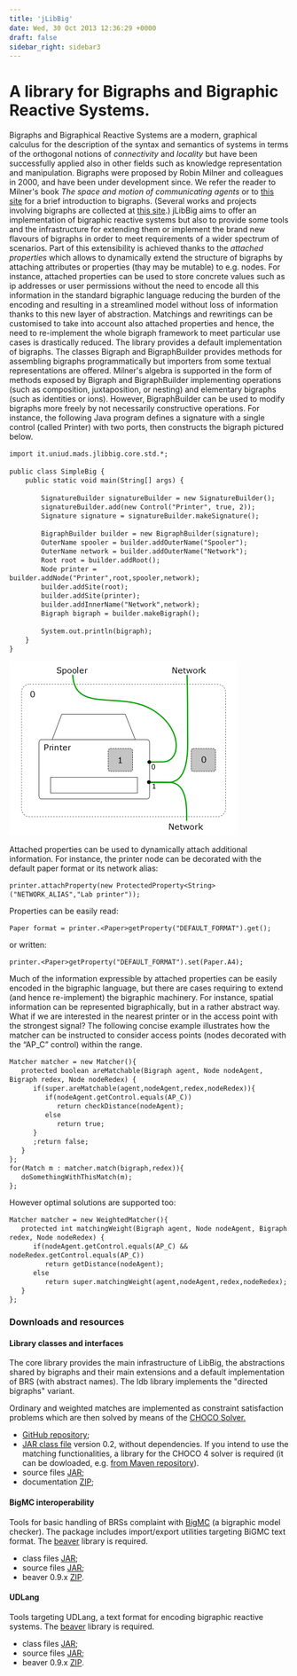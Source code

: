```yaml
---
title: 'jLibBig'
date: Wed, 30 Oct 2013 12:36:29 +0000
draft: false
sidebar_right: sidebar3
---
```


A library for Bigraphs and Bigraphic Reactive Systems.
======================================================

Bigraphs and Bigraphical Reactive Systems are a modern, graphical calculus for the description of the syntax and semantics of systems in terms of the orthogonal notions of _connectivity_ and _locality_ but have been successfully applied also in other fields such as knowledge representation and manipulation. Bigraphs were proposed by Robin Milner and colleagues in 2000, and have been under development since. We refer the reader to Milner's book _The space and motion_ _of communicating agents_ or to [this site](http://www.itu.dk/research/pls/wiki/index.php/A_Brief_Introduction_To_Bigraphs) for a brief introduction to bigraphs. (Several works and projects involving bigraphs are collected at [this site](http://bigraph.org/).) jLibBig aims to offer an implementation of bigraphic reactive systems but also to provide some tools and the infrastructure for extending them or implement the brand new flavours of bigraphs in order to meet requirements of a wider spectrum of scenarios. Part of this extensibility is achieved thanks to the _attached properties_ which allows to dynamically extend the structure of bigraphs by attaching attributes or properties (thay may be mutable) to e.g. nodes. For instance, attached properties can be used to store concrete values such as ip addresses or user permissions without the need to encode all this information in the standard bigraphic language reducing the burden of the encoding and resulting in a streamlined model without loss of information thanks to this new layer of abstraction. Matchings and rewritings can be customised to take into account also attached properties and hence, the need to re-implement the whole bigraph framework to meet particular use cases is drastically reduced. The library provides a default implementation of bigraphs. The classes Bigraph and BigraphBuilder provides methods for assembling bigraphs programmatically but importers from some textual representations are offered. Milner's algebra is supported in the form of methods exposed by Bigraph and BigraphBuilder implementing operations (such as composition, juxtaposition, or nesting) and elementary bigraphs (such as identities or ions). However, BigraphBuilder can be used to modify bigraphs more freely by not necessarily constructive operations. For instance, the following Java program defines a signature with a single control (called Printer) with two ports, then constructs the bigraph pictured below.

```text
import it.uniud.mads.jlibbig.core.std.*;

public class SimpleBig {
    public static void main(String[] args) {

        SignatureBuilder signatureBuilder = new SignatureBuilder();
        signatureBuilder.add(new Control("Printer", true, 2));
        Signature signature = signatureBuilder.makeSignature();

        BigraphBuilder builder = new BigraphBuilder(signature);
        OuterName spooler = builder.addOuterName("Spooler");
        OuterName network = builder.addOuterName("Network");
        Root root = builder.addRoot();
        Node printer = builder.addNode("Printer",root,spooler,network);
        builder.addSite(root);
        builder.addSite(printer);
        builder.addInnerName("Network",network);
        Bigraph bigraph = builder.makeBigraph();

        System.out.println(bigraph);
    }
}
```

![ops!](../images/libbig_printer_example.png)

Attached properties can be used to dynamically attach additional information. For instance, the printer node can be decorated with the default paper format or its network alias:

```text
printer.attachProperty(new ProtectedProperty<String>("NETWORK_ALIAS","Lab printer"));
```

Properties can be easily read:

```text 
Paper format = printer.<Paper>getProperty("DEFAULT_FORMAT").get();
```

or written:

```text
printer.<Paper>getProperty("DEFAULT_FORMAT").set(Paper.A4);
```

Much of the information expressible by attached properties can be easily encoded in the bigraphic language, but there are cases requiring to extend (and hence re-implement) the bigraphic machinery.
For instance, spatial information can be represented bigraphically, but in a rather abstract way. What if we are interested in the nearest printer or in the access point with the strongest signal? The following concise example illustrates how the matcher can be instructed to consider access points (nodes decorated with the “AP_C” control) within the range.

```text
Matcher matcher = new Matcher(){
   protected boolean areMatchable(Bigraph agent, Node nodeAgent, Bigraph redex, Node nodeRedex) {
      if(super.areMatchable(agent,nodeAgent,redex,nodeRedex)){
         if(nodeAgent.getControl.equals(AP_C))
            return checkDistance(nodeAgent);
         else
            return true;
      }
      ;return false;
   }
};
for(Match m : matcher.match(bigraph,redex)){
   doSomethingWithThisMatch(m);
};
```
However optimal solutions are supported too:

```text
Matcher matcher = new WeightedMatcher(){
   protected int matchingWeight(Bigraph agent, Node nodeAgent, Bigraph redex, Node nodeRedex) {
      if(nodeAgent.getControl.equals(AP_C) && nodeRedex.getControl.equals(AP_C))
         return getDistance(nodeAgent);
      else
         return super.matchingWeight(agent,nodeAgent,redex,nodeRedex);
   }
};
```

### Downloads and resources
    
#### Library classes and interfaces

The core library provides the main infrastructure of LibBig, the abstractions shared by bigraphs and their main extensions and a default implementation of BRS (with abstract names). The ldb library implements the "directed bigraphs" variant.

Ordinary and weighted matches are implemented as constraint satisfaction problems which are then solved by means of the [CHOCO Solver.](http://www.emn.fr/z-info/choco-solver/)

*   [GitHub repository](https://github.com/bigraphs/jlibbig);
*   [JAR class file](https://www.dropbox.com/s/s1wxu0f87n46ymp/jlibbig.jar?dl=0) version 0.2, without dependencies. If you intend to use the matching functionalities, a library for the CHOCO 4 solver is required (it can be dowloaded, e.g. [from Maven repository](https://mvnrepository.com/artifact/org.choco-solver/choco-solver)).
*   source files [JAR](https://goo.gl/8yOEze);
*   documentation [ZIP](https://goo.gl/7IX6km);

#### BigMC interoperability

Tools for basic handling of BRSs complaint with [BigMC](http://bigraph.org/bigmc/) (a bigraphic model checker). The package includes import/export utilities targeting BiGMC text format. The [beaver](http://beaver.sourceforge.net/) library is required.

*   class files [JAR](https://goo.gl/ZTDRGN);
*   source files [JAR](https://goo.gl/WwCDnu);
*   beaver 0.9.x [ZIP](https://goo.gl/xnz8ec).

#### UDLang

Tools targeting UDLang, a text format for encoding bigraphic reactive systems. The [beaver](http://beaver.sourceforge.net/) library is required.

*   class files [JAR](https://goo.gl/dVfQCG);
*   source files [JAR](https://goo.gl/cERHcV);
*   beaver 0.9.x [ZIP](https://goo.gl/xnz8ec).